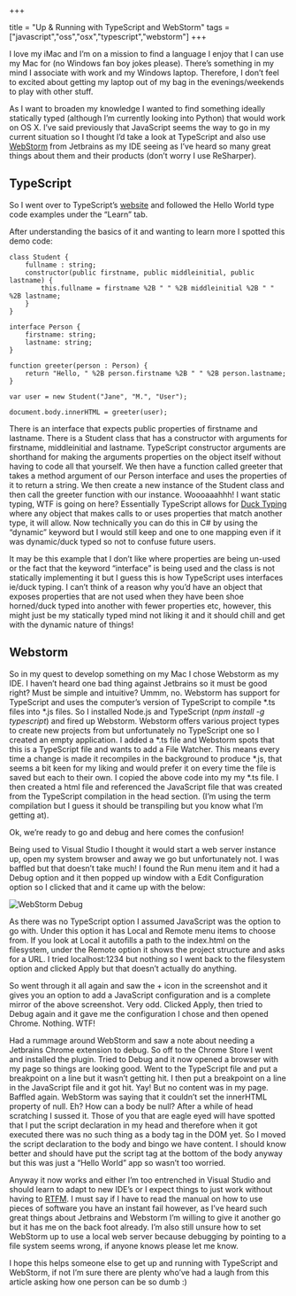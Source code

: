 +++

title = "Up & Running with TypeScript and WebStorm"
tags = ["javascript","oss","osx","typescript","webstorm"]
+++

I love my iMac and I’m on a mission to find a language I enjoy that I can use my Mac for (no Windows fan boy jokes please). There’s something in my mind I associate with work and my Windows laptop. Therefore, I don’t feel to excited about getting my laptop out of my bag in the evenings/weekends to play with other stuff.

As I want to broaden my knowledge I wanted to find something ideally statically typed (although I’m currently looking into Python) that would work on OS X. I’ve said previously that JavaScript seems the way to go in my current situation so I thought I’d take a look at TypeScript and also use [WebStorm][1] from Jetbrains as my IDE seeing as I’ve heard so many great things about them and their products (don’t worry I use ReSharper).

## TypeScript

So I went over to TypeScript’s [website][2] and followed the Hello World type code examples under the “Learn” tab.

<!--more-->

After understanding the basics of it and wanting to learn more I spotted this demo code:

	class Student {
	    fullname : string;
	    constructor(public firstname, public middleinitial, public lastname) {
	        this.fullname = firstname %2B " " %2B middleinitial %2B " " %2B lastname;
	    }
	}
	
	interface Person {
	    firstname: string;
	    lastname: string;
	}
	
	function greeter(person : Person) {
	    return "Hello, " %2B person.firstname %2B " " %2B person.lastname;
	}
	
	var user = new Student("Jane", "M.", "User");
	
	document.body.innerHTML = greeter(user);

There is an interface that expects public properties of firstname and lastname. There is a Student class that has a constructor with arguments for firstname, middleinitial and lastname. TypeScript constructor arguments are shorthand for making the arguments properties on the object itself without having to code all that yourself. We then have a function called greeter that takes a method argument of our Person interface and uses the properties of it to return a string. We then create a new instance of the Student class and then call the greeter function with our instance. Woooaaahhh! I want static typing, WTF is going on here? Essentially TypeScript allows for [Duck Typing][3] where any object that makes calls to or uses properties that match another type, it will allow. Now technically you can do this in C# by using the “dynamic” keyword but I would still keep and one to one mapping even if it was dynamic/duck typed so not to confuse future users.

It may be this example that I don’t like where properties are being un-used or the fact that the keyword “interface” is being used and the class is not statically implementing it but I guess this is how TypeScript uses interfaces ie/duck typing. I can’t think of a reason why you’d have an object that exposes properties that are not used when they have been shoe horned/duck typed into another with fewer properties etc, however, this might just be my statically typed mind not liking it and it should chill and get with the dynamic nature of things!

## Webstorm

So in my quest to develop something on my Mac I chose Webstorm as my IDE. I haven’t heard one bad thing against Jetbrains so it must be good right? Must be simple and intuitive? Ummm, no. Webstorm has support for TypeScript and uses the computer’s version of TypeScript to compile *.ts files into *.js files. So I installed Node.js and TypeScript (_npm install -g typescript_) and fired up Webstorm. Webstorm offers various project types to create new projects from but unfortunately no TypeScript one so I created an empty application. I added a *.ts file and Webstorm spots that this is a TypeScript file and wants to add a File Watcher. This means every time a change is made it recompiles in the background to produce *.js, that seems a bit keen for my liking and would prefer it on every time the file is saved but each to their own. I copied the above code into my my *.ts file. I then created a html file and referenced the JavaScript file that was created from the TypeScript compilation in the head section. (I’m using the term compilation but I guess it should be transpiling but you know what I’m getting at).

Ok, we’re ready to go and debug and here comes the confusion!

Being used to Visual Studio I thought it would start a web server instance up, open my system browser and away we go but unfortunately not. I was baffled but that doesn’t take much! I found the Run menu item and it had a Debug option and it then popped up window with a Edit Configuration option so I clicked that and it came up with the below:

![WebStorm Debug][4]

As there was no TypeScript option I assumed JavaScript was the option to go with. Under this option it has Local and Remote menu items to choose from. If you look at Local it autofills a path to the index.html on the filesystem, under the Remote option it shows the project structure and asks for a URL. I tried localhost:1234 but nothing so I went back to the filesystem option and clicked Apply but that doesn’t actually do anything.

So went through it all again and saw the + icon in the screenshot and it gives you an option to add a JavaScript configuration and is a complete mirror of the above screenshot. Very odd. Clicked Apply, then tried to Debug again and it gave me the configuration I chose and then opened Chrome. Nothing. WTF!

Had a rummage around WebStorm and saw a note about needing a Jetbrains Chrome extension to debug. So off to the Chrome Store I went and installed the plugin. Tried to Debug and it now opened a browser with my page so things are looking good. Went to the TypeScript file and put a breakpoint on a line but it wasn’t getting hit. I then put a breakpoint on a line in the JavaScript file and it got hit. Yay! But no content was in my page. Baffled again. WebStorm was saying that it couldn’t set the innerHTML property of null. Eh? How can a body be null? After a while of head scratching I sussed it. Those of you that are eagle eyed will have spotted that I put the script declaration in my head and therefore when it got executed there was no such thing as a body tag in the DOM yet. So I moved the script declaration to the body and bingo we have content. I should know better and should have put the script tag at the bottom of the body anyway but this was just a “Hello World” app so wasn’t too worried.

Anyway it now works and either I’m too entrenched in Visual Studio and should learn to adapt to new IDE’s or I expect things to just work without having to [RTFM][5]. I must say if I have to read the manual on how to use pieces of software you have an instant fail however, as I’ve heard such great things about Jetbrains and Webstorm I’m willing to give it another go but it has me on the back foot already. I’m also still unsure how to set WebStorm up to use a local web server because debugging by pointing to a file system seems wrong, if anyone knows please let me know.

I hope this helps someone else to get up and running with TypeScript and WebStorm, if not I’m sure there are plenty who’ve had a laugh from this article asking how one person can be so dumb :)

   [1]: http://www.jetbrains.com/webstorm/
   [2]: http://www.typescriptlang.org/
   [3]: http://en.wikipedia.org/wiki/Duck_typing
   [4]: /images/blogpostimages/WebstormDebug-620x390.png (Webstorm Debug)
   [5]: http://en.wikipedia.org/wiki/RTFM
  

